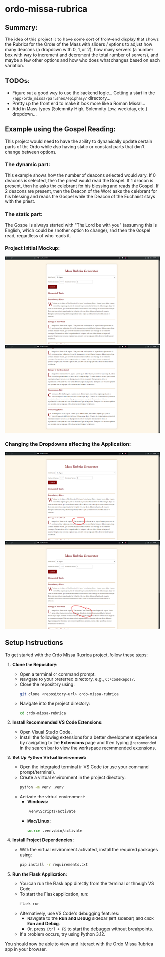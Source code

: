 # ordo-missa-rubrica

## Summary:
The idea of this project is to have some sort of front-end display that shows the Rubrics for the Order of the Mass with sliders / options to adjust how many deacons (a dropdown with 0, 1, or 2), how many servers (a number box with way to increment and decrement the total number of servers), and maybe a few other options and how who does what changes based on each variation.

## TODOs:
- Figure out a good way to use the backend logic...  Getting a start in the `/app/ordo_missa/parishes/epiphany/` directory...
- Pretty up the front end to make it look more like a Roman Missal...
- Add in Mass types (Solemnity High, Solemnity Low, weekday, etc.) dropdown...

## Example using the Gospel Reading:
This project would need to have the ability to dynamically update certain parts of the Ordo while also having static or constant parts that don't change between options.
### The dynamic part:
This example shows how the number of deacons selected would vary.  If 0 deacons is selected, then the priest would read the Gospel.  If 1 deacon is present, then he asks the celebrant for his blessing and reads the Gospel.  If 2 deacons are present, then the Deacon of the Word asks the celebrant for his blessing and reads the Gospel while the Deacon of the Eucharist stays with the priest.
### The static part:
The Gospel is always started with "The Lord be with you" (assuming this is English, which could be another option to change), and then the Gospel read, regardless of who reads it.

### Project Initial Mockup:
![Initial Mockup Part 1](./app/static/images/initial_0.png)
![Initial Mockup Part 1](./app/static/images/initial_1.png)

### Changing the Dropdowns affecting the Application:
![Initial Mockup with 1 Deacon](./app/static/images/initial_2.png)
![Initial Mockup with 2 Deacons](./app/static/images/initial_3.png)


## Setup Instructions

To get started with the Ordo Missa Rubrica project, follow these steps:

1. **Clone the Repository:**
   - Open a terminal or command prompt.
   - Navigate to your preferred directory, e.g., `C:/CodeRepos/`.
   - Clone the repository using:
     ```bash
     git clone <repository-url> ordo-missa-rubrica
     ```
   - Navigate into the project directory:
     ```bash
     cd ordo-missa-rubrica
     ```

2. **Install Recommended VS Code Extensions:**
   - Open Visual Studio Code.
   - Install the following extensions for a better development experience by navigating to the **Extensions** page and then typing `@recommended` in the search bar to view the workspace recommended extensions.

3. **Set Up Python Virtual Environment:**
   - Open the integrated terminal in VS Code (or use your command prompt/terminal).
   - Create a virtual environment in the project directory:
     ```bash
     python -m venv .venv
     ```
   - Activate the virtual environment:
     - **Windows:**
       ```bash
       .venv\Scripts\activate
       ```
     - **Mac/Linux:**
       ```bash
       source .venv/bin/activate
       ```

4. **Install Project Dependencies:**
   - With the virtual environment activated, install the required packages using:
     ```bash
     pip install -r requirements.txt
     ```

5. **Run the Flask Application:**
   - You can run the Flask app directly from the terminal or through VS Code.
   - To start the Flask application, run:
     ```bash
     flask run
     ```
   - Alternatively, use VS Code's debugging features:
     - Navigate to the **Run and Debug** sidebar (left sidebar) and click **Run and Debug**.
     - Or, press `Ctrl + F5` to start the debugger without breakpoints.
   - If a problem occurs, try using Python 3.12.

You should now be able to view and interact with the Ordo Missa Rubrica app in your browser.
